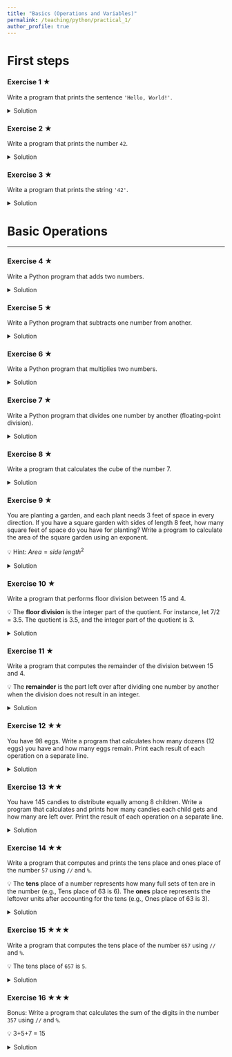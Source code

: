 ```yaml
---
title: "Basics (Operations and Variables)"
permalink: /teaching/python/practical_1/
author_profile: true
---
```


# First steps

### Exercise 1 ★

Write a program that prints the sentence `'Hello, World!'`.

<details>
  <summary>Solution</summary>

  <pre><code>
print("Hello, World!")
  </code></pre>
</details>

### Exercise 2 ★

Write a program that prints the number `42`.

<details>
  <summary>Solution</summary>

  <pre><code>
print(42)
  </code></pre>
</details>

### Exercise 3 ★

Write a program that prints the string `'42'`.

<details>
  <summary>Solution</summary>

  <pre><code>
print("42")
  </code></pre>
</details>

# Basic Operations

---

### Exercise 4 ★

Write a Python program that adds two numbers.

<details>
  <summary>Solution</summary>

  <pre><code>
5 + 3
  </code></pre>
</details>

### Exercise 5 ★

Write a Python program that subtracts one number from another.

<details>
  <summary>Solution</summary>

  <pre><code>
10 - 2
  </code></pre>
</details>

### Exercise 6 ★

Write a Python program that multiplies two numbers.

<details>
  <summary>Solution</summary>

  <pre><code>
5 * 7
  </code></pre>
</details>

### Exercise 7 ★

Write a Python program that divides one number by another (floating-point division).

<details>
  <summary>Solution</summary>

  <pre><code>
8/4
  </code></pre>
</details>

### Exercise 8 ★

Write a program that calculates the cube of the number 7.

<details>
  <summary>Solution</summary>

  <pre><code>
7**3
  </code></pre>
</details>

### Exercise 9 ★

You are planting a garden, and each plant needs 3 feet of space in every direction. If you have a square garden with sides of length 8 feet, how many square feet of space do you have for planting? Write a program to calculate the area of the square garden using an exponent.

💡 Hint: $Area = side\;length^2$

<details>
  <summary>Solution</summary>

  <pre><code>
8**2
  </code></pre>
</details>

### Exercise 10 ★

Write a program that performs floor division between 15 and 4.

💡 The **floor division** is the integer part of the quotient. For instance, let 7/2 = 3.5. The quotient is 3.5, and the integer part of the quotient is 3.

<details>
  <summary>Solution</summary>

  <pre><code>
15//4
  </code></pre>
</details>

### Exercise 11 ★

Write a program that computes the remainder of the division between 15 and 4.

💡 The **remainder** is the part left over after dividing one number by another when the division does not result in an integer.

<details>
  <summary>Solution</summary>

  <pre><code>
15%4
  </code></pre>
</details>

### Exercise 12 ★★

You have 98 eggs. Write a program that calculates how many dozens (12 eggs) you have and how many eggs remain. Print each result of each operation on a separate line.

<details>
  <summary>Solution</summary>

  <pre><code>
print(98//12)
print(98%12)
  </code></pre>
</details>

### Exercise 13 ★★

You have 145 candies to distribute equally among 8 children. Write a program that calculates and prints how many candies each child gets and how many are left over. Print the result of each operation on a separate line.

<details>
  <summary>Solution</summary>

  <pre><code>
print(145//8)
print(145%8)
  </code></pre>
</details>

### Exercise 14 ★★

Write a program that computes and prints the tens place and ones place of the number `57` using `//` and `%`.

💡 The **tens** place of a number represents how many full sets of ten are in the number (e.g., Tens place of 63 is 6). The **ones** place represents the leftover units after accounting for the tens (e.g., Ones place of 63 is 3).

<details>
  <summary>Solution</summary>

  <pre><code>
print(57//10)
print(57%10)
  </code></pre>
</details>

### Exercise 15 ★★★

Write a program that computes the tens place of the number `657` using `//` and `%`.

💡 The tens place of `657` is `5`.

<details>
  <summary>Solution</summary>

  <pre><code>
(657%100)//10
  </code></pre>
</details>

### Exercise 16 ★★★

Bonus: Write a program that calculates the sum of the digits in the number `357` using `//` and `%`.

💡 3+5+7 = 15

<details>
  <summary>Solution</summary>

  <pre><code>
(357//100) + ((357%100)//10) + (357%10)
  </code></pre>
</details>
